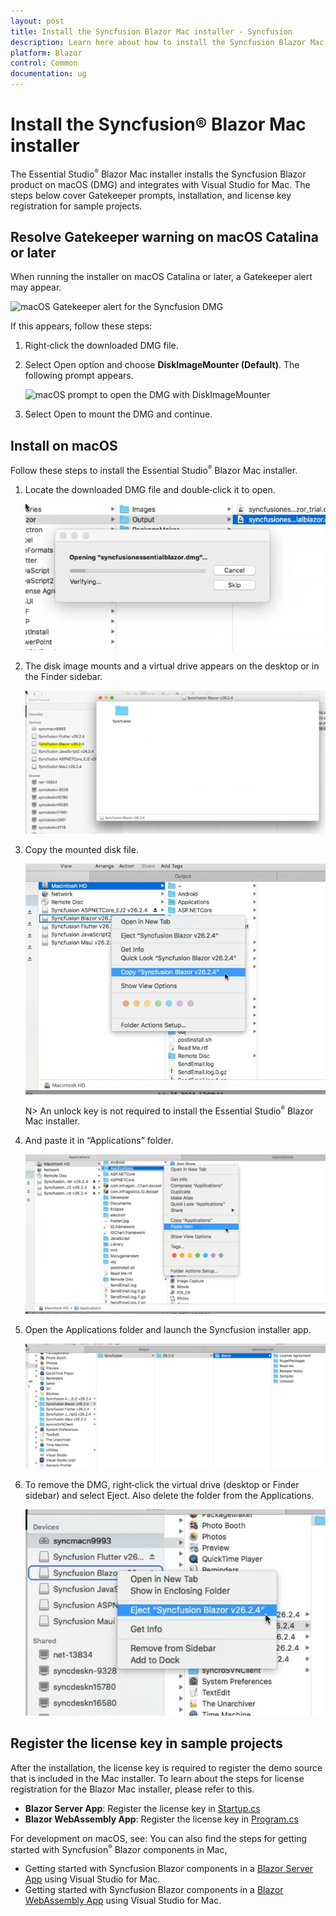 ```yaml
---
layout: post
title: Install the Syncfusion Blazor Mac installer - Syncfusion
description: Learn here about how to install the Syncfusion Blazor Mac installer (DMG), handle macOS Gatekeeper prompts, and register license keys in sample projects.
platform: Blazor
control: Common
documentation: ug
---
```


# Install the Syncfusion® Blazor Mac installer

The Essential Studio<sup style="font-size:70%">&reg;</sup> Blazor Mac installer installs the Syncfusion Blazor product on macOS (DMG) and integrates with Visual Studio for Mac. The steps below cover Gatekeeper prompts, installation, and license key registration for sample projects.

## Resolve Gatekeeper warning on macOS Catalina or later

   When running the installer on macOS Catalina or later, a Gatekeeper alert may appear.

   ![macOS Gatekeeper alert for the Syncfusion DMG](images/Mac_Catalina_MacOS_Alert1.png)  
     
   If this appears, follow these steps:

   1. Right‑click the downloaded DMG file.
   2. Select Open option and choose **DiskImageMounter (Default)**. The following prompt appears.

      ![macOS prompt to open the DMG with DiskImageMounter](images/Mac_Catalina_MacOS_Alert2.png)

   3. Select Open to mount the DMG and continue.

## Install on macOS

Follow these steps to install the Essential Studio<sup style="font-size:70%">&reg;</sup> Blazor Mac installer.

1. Locate the downloaded DMG file and double‑click it to open.

   ![Open the downloaded Syncfusion Blazor DMG](images/Mac_Installer1.png)

2. The disk image mounts and a virtual drive appears on the desktop or in the Finder sidebar.

   ![Mounted DMG drive visible in Finder](images/Mac_Installer2.png)

3. Copy the mounted disk file.

   ![Drag the Syncfusion app to Applications](images/Mac_Installer3.png)

   N> An unlock key is not required to install the Essential Studio<sup style="font-size:70%">&reg;</sup> Blazor Mac installer.

4. And paste it in “Applications” folder.

   ![Copying the app into the Applications folder](images/Mac_Installer4.png)

5. Open the Applications folder and launch the Syncfusion installer app.

   ![Launch the Syncfusion Blazor installer app from Applications](images/Mac_Installer5.png)

6. To remove the DMG, right‑click the virtual drive (desktop or Finder sidebar) and select Eject. Also delete the folder from the Applications.

   ![Eject the mounted DMG from Finder](images/Mac_Installer6.png)


## Register the license key in sample projects

After the installation, the license key is required to register the demo source that is included in the Mac installer. To learn about the steps for license registration for the Blazor Mac installer, please refer to this.

- **Blazor Server App**: Register the license key in [Startup.cs](https://blazor.syncfusion.com/documentation/getting-started/license-key/how-to-register-in-an-application#blazor-server-app)
- **Blazor WebAssembly App**: Register the license key in [Program.cs](https://blazor.syncfusion.com/documentation/getting-started/license-key/how-to-register-in-an-application#blazor-webassembly-app)

For development on macOS, see:
You can also find the steps for getting started with Syncfusion<sup style="font-size:70%">&reg;</sup> Blazor components in Mac,

- Getting started with Syncfusion Blazor components in a [Blazor Server App](https://blazor.syncfusion.com/documentation/getting-started/blazor-server-side-mac/#getting-started-with-syncfusion-blazor-components-in-blazor-server-side-app-using-visual-studio-for-mac) using Visual Studio for Mac.
- Getting started with Syncfusion Blazor components in a [Blazor WebAssembly App](https://blazor.syncfusion.com/documentation/getting-started/blazor-webassembly-visual-studio-mac/) using Visual Studio for Mac.